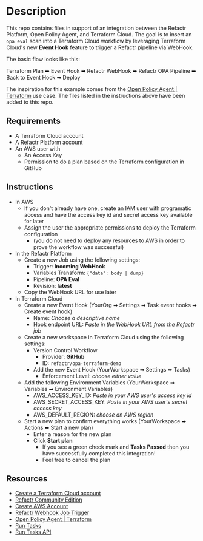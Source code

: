 # Description
This repo contains files in support of an integration between the Refactr Platform, Open Policy Agent, and Terraform Cloud. The goal is to insert an ```opa eval``` scan into a Terraform Cloud workflow by leveraging Terraform Cloud's new **Event Hook** feature to trigger a Refactr pipeline via WebHook.

The basic flow looks like this:

Terraform Plan ➡ Event Hook ➡ Refactr WebHook ➡ Refactr OPA Pipeline ➡ Back to Event Hook ➡ Deploy

The inspiration for this example comes from the [Open Policy Agent | Terraform](https://www.openpolicyagent.org/docs/latest/terraform/) use case. The files listed in the instructions above have been added to this repo.

## Requirements
* A Terraform Cloud account 
* A Refactr Platform account 
* An AWS user with 
    * An Access Key 
    * Permission to do a plan based on the Terraform configuration in GitHub

## Instructions
* In AWS
    * If you don't already have one, create an IAM user with programatic access and have the access key id and secret access key available for later
    * Assign the user the appropriate permissions to deploy the Terraform configuration
        * (you do not need to deploy any resources to AWS in order to prove the workflow was successful)
* In the Refactr Platform
    * Create a new Job using the following settings:
        * Trigger: **Incoming WebHook**
        * Variables Transform: ```{"data": body | dump}```
        * Pipeline: **OPA Eval**
        * Revision: **latest**
    * Copy the WebHook URL for use later
* In Terraform Cloud
    * Create a new Event Hook (YourOrg ➡ Settings ➡ Task event hooks ➡ Create event hook)
        * Name: *Choose a descriptive name*
        * Hook endpoint URL: *Paste in the WebHook URL from the Refactr job*
    * Create a new workspace in Terraform Cloud using the following settings:
        * Version Control Workflow
            * Provider: **GitHub**
            * ID: ```refactr/opa-terraform-demo```
        * Add the new Event Hook (YourWorkspace ➡ Settings ➡ Tasks)
            * Enforcement Level: *choose either value*
    * Add the following Environment Variables (YourWorkspace ➡ Variables ➡ Environment Variables)
        * AWS_ACCESS_KEY_ID: *Paste in your AWS user's access key id*
        * AWS_SECRET_ACCESS_KEY: *Paste in your AWS user's secret access key*
        * AWS_DEFAULT_REGION: *choose an AWS region*
    * Start a new plan to confirm everything works (YourWorkspace ➡ Actions ➡ Start a new plan)
        * Enter a reason for the new plan
        * Click **Start plan**
            * If you see a green check mark and **Tasks Passed** then you have successfully completed this integration!
            * Feel free to cancel the plan

## Resources
* [Create a Terraform Cloud account](https://app.terraform.io/signup/account)
* [Refactr Community Edition](https://www.refactr.it/community-edition)
* [Create AWS Account](https://aws.amazon.com/resources/create-account/)
* [Refactr Webhook Job Trigger](https://docs.refactr.it/docs/running-pipelines/#incoming-webhook-job-trigger)
* [Open Policy Agent | Terraform](https://www.openpolicyagent.org/docs/latest/terraform/)
* [Run Tasks](https://www.terraform.io/docs/cloud/workspaces/run-tasks.html)
* [Run Tasks API](https://www.terraform.io/docs/cloud/api/run-tasks.html)